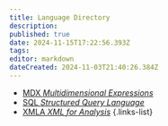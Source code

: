 ```yaml
---
title: Language Directory
description: 
published: true
date: 2024-11-15T17:22:56.393Z
tags: 
editor: markdown
dateCreated: 2024-11-03T21:40:26.384Z
---
```


- [MDX *Multidimensional Expressions*](/language/mdx)
- [<i class="mdi mdi-database"></i> SQL *Structured Query Language*](/language/sql)
- [XMLA *XML for Analysis*](/language/xmla)
{.links-list}
